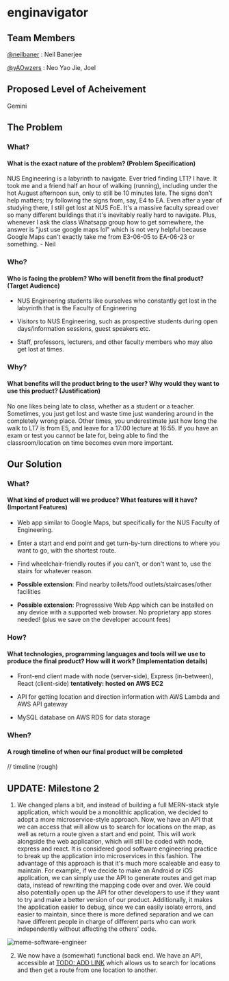 # enginavigator
 
 ## Team Members

 [@neilbaner](https://github.com/neilbaner) : Neil Banerjee

 [@yAOwzers](https://github.com/yAOwzers) : Neo Yao Jie, Joel

 ## Proposed Level of Acheivement 

 Gemini

 ## The Problem

 ### What?

 #### What is the exact nature of the problem? (Problem Specification)

NUS Engineering is a labyrinth to navigate. Ever tried finding LT1? I have. It took me and a friend half an hour of walking (running), including under the hot August afternoon sun, only to still be 10 minutes late. The signs don't help matters; try following the signs from, say, E4 to EA. Even after a year of studying there, I still get lost at NUS FoE. It's a massive faculty spread over so many different buildings that it's inevitably really hard to navigate. Plus, whenever I ask the class Whatsapp group how to get somewhere, the answer is "just use google maps lol" which is not very helpful because Google Maps can't exactly take me from E3-06-05 to EA-06-23 or something. - Neil

 ### Who?

 #### Who is facing the problem? Who will benefit from the final product? (Target Audience) 

* NUS Engineering students like ourselves who constantly get lost in the labyrinth that is the Faculty of Engineering

* Visitors to NUS Engineering, such as prospective students during open days/information sessions, guest speakers etc.

* Staff, professors, lecturers, and other faculty members who may also get lost at times. 

 ### Why?

 #### What benefits will the product bring to the user? Why would they want to use this product? (Justification)

No one likes being late to class, whether as a student or a teacher. Sometimes, you just get lost and waste time just wandering around in the completely wrong place. Other times, you underestimate just how long the walk to LT7 is from E5, and leave for a 17:00 lecture at 16:55. If you have an exam or test you cannot be late for, being able to find the classroom/location on time becomes even more important. 


 ## Our Solution

 ### What?

 #### What kind of product will we produce? What features will it have? (Important Features)

* Web app similar to Google Maps, but specifically for the NUS Faculty of Engineering. 

* Enter a start and end point and get turn-by-turn directions to where you want to go, with the shortest route.

* Find wheelchair-friendly routes if you can't, or don't want to, use the stairs for whatever reason. 

* **Possible extension**: Find nearby toilets/food outlets/staircases/other facilities

* **Possible extension**: Progresssive Web App which can be installed on any device with a supported web browser. No proprietary app stores needed! (plus we save on the developer account fees)

 ### How?

 #### What technologies, programming languages and tools will we use to produce the final product? How will it work? (Implementation details) 

* Front-end client made with node (server-side), Express (in-between), React (client-side) **tentatively: hosted on AWS EC2**

* API for getting location and direction information with AWS Lambda and AWS API gateway

* MySQL database on AWS RDS for data storage

 ### When?

 #### A rough timeline of when our final product will be completed

 // timeline (rough)

## UPDATE: Milestone 2

1. We changed plans a bit, and instead of building a full MERN-stack style application, which would be a monolithic application, we decided to adopt a more microservice-style approach. Now, we have an API that we can access that will allow us to search for locations on the map, as well as return a route given a start and end point. This will work alongside the web application, which will still be coded with node, express and react. It is considered good software engineering practice to break up the application into microservices in this fashion. The advantage of this approach is that it's much more scaleable and easy to maintain. For example, if we decide to make an Android or iOS application, we can simply use the API to generate routes and get map data, instead of rewriting the mapping code over and over. We could also potentially open up the API for other developers to use if they want to try and make a better version of our product. Additionally, it makes the application easier to debug, since we can easily isolate errors, and easier to maintain, since there is more defined separation and we can have different people in charge of different parts who can work independently without affecting the others' code. 

![meme-software-engineer](https://github.com/NeilBaner/enginavigator/blob/master/meme-2.jpg)

2. We now have a (somewhat) functional back end. We have an API, accessible at [TODO: ADD LINK](https://github.com/NeilBaner/enginavigator) which allows us to search for locations and then get a route from one location to another. 